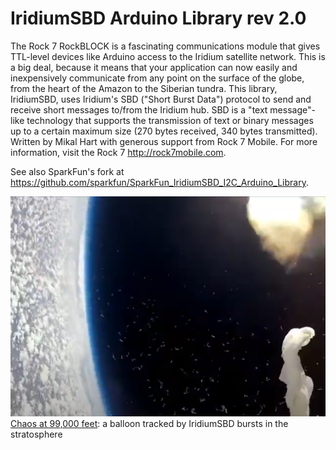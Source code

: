 # IridiumSBD Arduino Library rev 2.0

The Rock 7 RockBLOCK is a fascinating communications module that gives TTL-level devices like Arduino access to the Iridium satellite network.  This is a big deal, because it means that your application can now easily and inexpensively communicate from any point on the surface of the globe, from the heart of the Amazon to the Siberian tundra.
This library, IridiumSBD, uses Iridium's SBD ("Short Burst Data") protocol to send and receive short messages to/from the Iridium hub.  SBD is a "text message"-like technology that supports the transmission of text or binary messages up to a certain maximum size (270 bytes received, 340 bytes transmitted).
Written by Mikal Hart with generous support from Rock 7 Mobile. For more information, visit the Rock 7 <http://rock7mobile.com>.

See also SparkFun's fork at <https://github.com/sparkfun/SparkFun_IridiumSBD_I2C_Arduino_Library>.

![Chaos at 99,000 feet: a balloon tracked by IridiumSBD bursts in the stratosphere](image.png)
[Chaos at 99,000 feet](https://youtu.be/K4kR_jAHjbw?si=Sfb2kgr-NsW1jJbE): a balloon tracked by IridiumSBD bursts in the stratosphere
